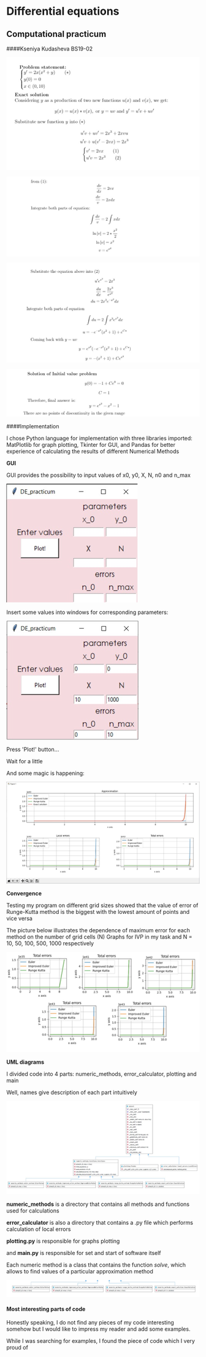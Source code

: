 # Differential equations
## Computational practicum
####Kseniya Kudasheva BS19-02




![first part](https://github.com/molberte/DE_CP/raw/main/screenshots/DE_1.jpg)

![second part](https://github.com/molberte/DE_CP/raw/main/screenshots/DE_2.jpg)

![third part](https://github.com/molberte/DE_CP/raw/main/screenshots/DE_3.jpg)

![forth part](https://github.com/molberte/DE_CP/raw/main/screenshots/DE_4.jpg)

####Implementation

I chose Python language for implementation with three libraries imported:
MatPlotlib for graph plotting, Tkinter for GUI, and Pandas for better experience 
of calculating the results of different Numerical Methods

**GUI**

GUI provides the possibility to input values of x0, y0, X, N, n0 and n_max

![window](https://github.com/molberte/DE_CP/raw/main/screenshots/window.jpg)

Insert some values into windows for corresponding parameters:

![window_data](https://github.com/molberte/DE_CP/raw/main/screenshots/window_and_values.jpg)

Press 'Plot!' button...

Wait for a little

And some magic  is happening:

![plot](https://github.com/molberte/DE_CP/raw/main/screenshots/plot.jpg)


**Convergence**

Testing my program on different grid sizes showed that the value of error
of Runge-Kutta method is the biggest with the lowest amount of points and vice versa

The picture below illustrates the dependence of maximum error for each method
on the number of grid cells (N)
Graphs for IVP in my task and N = 10, 50, 100, 500, 1000 respectively

![graphs](https://github.com/molberte/DE_CP/raw/main/screenshots/te1.jpg)



**UML diagrams**

I divided code into 4 parts: numeric_methods, error_calculator, plotting and main

Well, names give description of each part intuitively

![UML](https://github.com/molberte/DE_CP/raw/main/screenshots/uml_white.jpg)

**numeric_methods** is a directory that contains all methods and functions used
for calculations

**error_calculator** is also a directory that contains a .py file which performs 
calculation of local errors

**plotting.py** is responsible for graphs plotting

and **main.py** is responsible for set and start of software itself


Each numeric method is a class that contains the function *solve*, which allows to find
values of a particular approximation method

![methods](https://github.com/molberte/DE_CP/raw/main/screenshots/classes.jpg)

#### Most interesting parts of code

Honestly speaking, I do not find any pieces of my code interesting somehow
but I would like to impress my reader and add some examples.

While I was searching for examples, I found the piece of code which I very proud of


